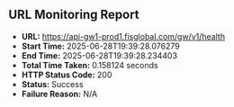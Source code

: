 ## URL Monitoring Report

- **URL:** https://api-gw1-prod1.fisglobal.com/gw/v1/health
- **Start Time:** 2025-06-28T19:39:28.076279
- **End Time:** 2025-06-28T19:39:28.234403
- **Total Time Taken:** 0.158124 seconds
- **HTTP Status Code:** 200
- **Status:** Success
- **Failure Reason:** N/A
